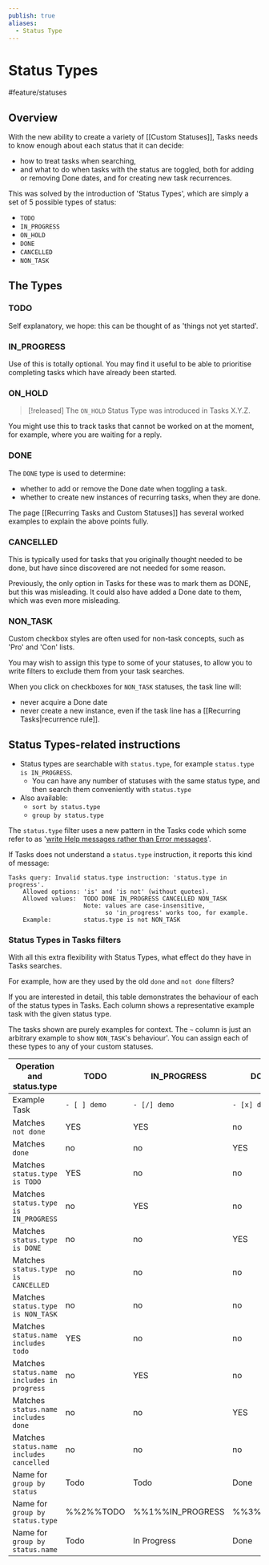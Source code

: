 ```yaml
---
publish: true
aliases:
  - Status Type
---
```


# Status Types

<span class="related-pages">#feature/statuses</span>

## Overview

With the new ability to create a variety of [[Custom Statuses]], Tasks needs to know enough about each status that it can decide:

- how to treat tasks when searching,
- and what to do when tasks with the status are toggled, both for adding or removing Done dates, and for creating new task recurrences.

This was solved by the introduction of 'Status Types', which are simply a set of 5 possible types of status:

- `TODO`
- `IN_PROGRESS`
- `ON_HOLD`
- `DONE`
- `CANCELLED`
- `NON_TASK`

## The Types

### TODO

Self explanatory, we hope: this can be thought of as 'things not yet started'.

### IN_PROGRESS

Use of this is totally optional. You may find it useful to be able to prioritise completing tasks which have already been started.

### ON_HOLD

> [!released]
> The `ON_HOLD` Status Type was introduced in Tasks X.Y.Z.

You might use this to track tasks that cannot be worked on at the moment, for example, where you are waiting for a reply.

### DONE

The `DONE` type is used to determine:

- whether to add or remove the Done date when toggling a task.
- whether to create new instances of recurring tasks, when they are done.

The page [[Recurring Tasks and Custom Statuses]] has several worked examples to explain the above points fully.

### CANCELLED

This is typically used for tasks that you originally thought needed to be done, but have since discovered are not needed for some reason.

Previously, the only option in Tasks for these was to mark them as DONE, but this was misleading. It could also have added a Done date to them, which was even more misleading.

### NON_TASK

Custom checkbox styles are often used for non-task concepts, such as 'Pro' and 'Con' lists.

You may wish to assign this type to some of your statuses, to allow you to write filters to exclude them from your task searches.

When you click on checkboxes for `NON_TASK` statuses, the task line will:

- never acquire a Done date
- never create a new instance, even if the task line has a [[Recurring Tasks|recurrence rule]].

## Status Types-related instructions

- Status types are searchable with `status.type`, for example `status.type is IN_PROGRESS`.
  - You can have any number of statuses with the same status type, and then search them conveniently with `status.type`
- Also available:
  - `sort by status.type`
  - `group by status.type`

The `status.type` filter uses a new pattern in the Tasks code which some refer to as '[write Help messages rather than Error messages](https://twitter.com/travis_simon/status/1069074730211135488)'.

If Tasks does not understand a `status.type` instruction, it reports this kind of message:

```text
Tasks query: Invalid status.type instruction: 'status.type in progress'.
    Allowed options: 'is' and 'is not' (without quotes).
    Allowed values:  TODO DONE IN_PROGRESS CANCELLED NON_TASK
                     Note: values are case-insensitive,
                           so 'in_progress' works too, for example.
    Example:         status.type is not NON_TASK
```

### Status Types in Tasks filters

With all this extra flexibility with Status Types, what effect do they have in Tasks searches.

For example, how are they used by the old `done` and `not done` filters?

If you are interested in detail, this table demonstrates the behaviour of each of the status types in Tasks.
Each column shows a representative example task with the given status type.

The tasks shown are purely examples for context. The `~` column is just an arbitrary example to show `NON_TASK`'s behaviour'. You can assign each of these types to any of your custom statuses.

<!-- placeholder to force blank line before included text --><!-- include: DocsSamplesForStatuses.test.Status_Transitions_status-types.approved.md -->

| Operation and status.type | TODO | IN_PROGRESS | DONE | CANCELLED | NON_TASK |
| ----- | ----- | ----- | ----- | ----- | ----- |
| Example Task | `- [ ] demo` | `- [/] demo` | `- [x] demo` | `- [-] demo` | `- [~] demo` |
| Matches `not done` | YES | YES | no | no | no |
| Matches `done` | no | no | YES | YES | YES |
| Matches `status.type is TODO` | YES | no | no | no | no |
| Matches `status.type is IN_PROGRESS` | no | YES | no | no | no |
| Matches `status.type is DONE` | no | no | YES | no | no |
| Matches `status.type is CANCELLED` | no | no | no | YES | no |
| Matches `status.type is NON_TASK` | no | no | no | no | YES |
| Matches `status.name includes todo` | YES | no | no | no | no |
| Matches `status.name includes in progress` | no | YES | no | no | no |
| Matches `status.name includes done` | no | no | YES | no | no |
| Matches `status.name includes cancelled` | no | no | no | YES | no |
| Name for `group by status` | Todo | Todo | Done | Done | Done |
| Name for `group by status.type` | %%2%%TODO | %%1%%IN_PROGRESS | %%3%%DONE | %%4%%CANCELLED | %%5%%NON_TASK |
| Name for `group by status.name` | Todo | In Progress | Done | Cancelled | My custom status |

<!-- placeholder to force blank line after included text --><!-- endInclude -->
